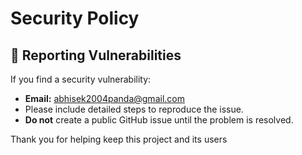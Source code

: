 # Security Policy

## 🔐 Reporting Vulnerabilities

If you find a security vulnerability:

- **Email:** [abhisek2004panda@gmail.com](mailto:abhisek2004panda@gmail.com)
- Please include detailed steps to reproduce the issue.
- **Do not** create a public GitHub issue until the problem is resolved.

Thank you for helping keep this project and its users